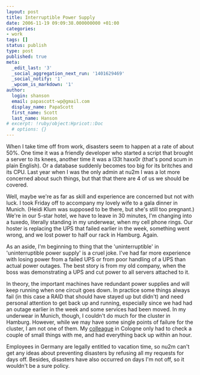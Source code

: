 ```yaml
---
layout: post
title: Interruptible Power Supply
date: 2006-11-19 09:09:38.000000000 +01:00
categories:
- work
tags: []
status: publish
type: post
published: true
meta:
  _edit_last: '3'
  _social_aggregation_next_run: '1401629469'
  _social_notify: '1'
  _wpcom_is_markdown: '1'
author:
  login: shanson
  email: papascott-wp@gmail.com
  display_name: PapaScott
  first_name: Scott
  last_name: Hanson
# excerpt: !ruby/object:Hpricot::Doc
  # options: {}
---
```

<p>When I take time off from work, disasters seem to happen at a rate of about 50%. One time it was a friendly developer who started a script that brought a server to its knees, another time it was a l33t haxx0r (that's pond scum in plain English). Or a database suddenly becomes too big for its britches and its CPU. Last year when I was the only admin at nu2m I was a lot more concerned about such things, but that that there are 4 of us we should be covered.</p>
<p>Well, maybe we're as far as skill and experience are concerned but not with luck. I took Friday off to accompany my lovely wife to a gala dinner in Munich. (Heidi Klum was supposed to be there, but she's still too pregnant.) We're in our 5-star hotel, we have to leave in 30 minutes, I'm changing into a tuxedo, literally standing in my underwear, when my cell phone rings. Our hoster is replacing the UPS that failed earlier in the week, something went wrong, and we lost power to half our rack in Hamburg. Again.</p>
<p>As an aside, I'm beginning to thing that the 'uninterruptible' in 'uninterruptible power supply' is a cruel joke. I've had far more experience with losing power from a failed UPS or from poor handling of a UPS than actual power outages. The best story is from my old company, when the boss was demonstrating a UPS and cut power to all servers attached to it.</p>
<p>In theory, the important machines have redundant power supplies and will keep running when one circuit goes down. In practice some things always fail (in this case a RAID that should have stayed up but didn't) and need personal attention to get back up and running, especially since we had had an outage earlier in the week and some services had been moved. In my underwear in Munich, though, I couldn't do much for the cluster in Hamburg. However, while we may have some single points of failure for the cluster, I am not one of them. My <a href="http://putzi.blogg.de/">colleague</a> in Cologne only had to check a couple of small things with me, and had everything back up within an hour.</p>
<p>Employees in Germany are legally entitled to vacation time, so nu2m can't get any ideas about preventing disasters by refusing all my requests for days off. Besides, disasters have also occurred on days I'm not off, so it wouldn't be a sure policy.</p>
